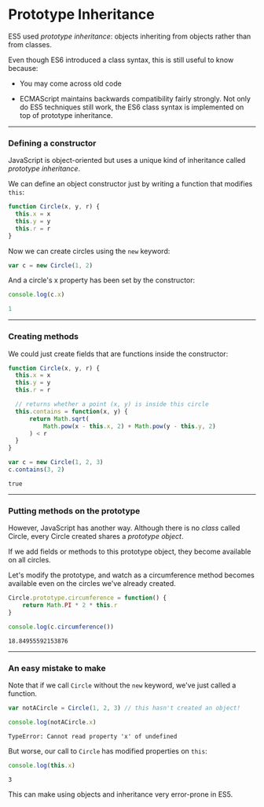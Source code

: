 # Prototype Inheritance

ES5 used *prototype inheritance*: objects inheriting from objects rather than from classes.

Even though ES6 introduced a class syntax, this is still useful to know because:

* You may come across old code

* ECMAScript maintains backwards compatibility fairly strongly. Not only do ES5 techniques still work, 
  the ES6 class syntax is implemented on top of prototype inheritance.

---

### Defining a constructor

JavaScript is object-oriented but uses a unique kind of inheritance called *prototype inheritance*.

We can define an object constructor just by writing a function that modifies `this`:

```js
function Circle(x, y, r) {
  this.x = x
  this.y = y
  this.r = r
}
```

Now we can create circles using the `new` keyword:

```js
var c = new Circle(1, 2)
```

And a circle's x property has been set by the constructor:

```js
console.log(c.x)
```

```js
1
```

---

### Creating methods

We could just create fields that are functions inside the constructor:



```js
function Circle(x, y, r) {
  this.x = x
  this.y = y
  this.r = r

  // returns whether a point (x, y) is inside this circle
  this.contains = function(x, y) {
      return Math.sqrt(
          Math.pow(x - this.x, 2) + Math.pow(y - this.y, 2)
      ) < r
  }
}
```

```js
var c = new Circle(1, 2, 3)
c.contains(3, 2)
```

```
true
```

---

### Putting methods on the prototype

However, JavaScript has another way. Although there is no *class* called Circle, every Circle created shares a *prototype object*.

If we add fields or methods to this prototype object, they become available on all circles. 

Let's modify the prototype, and watch as a circumference method becomes available even on the circles we've already created.



```js
Circle.prototype.circumference = function() {
    return Math.PI * 2 * this.r
}
```



```js
console.log(c.circumference())
```



```
18.84955592153876
```

---

### An easy mistake to make

Note that if we call `Circle` without the `new` keyword, we've just called a function.



```js
var notACircle = Circle(1, 2, 3) // this hasn't created an object!
```



```js
console.log(notACircle.x)
```



```
TypeError: Cannot read property 'x' of undefined
```



But worse, our call to `Circle` has modified properties on `this`:

```js
console.log(this.x)
```



```
3
```



This can make using objects and inheritance very error-prone in ES5.